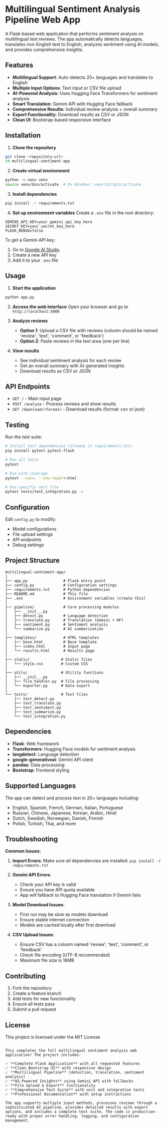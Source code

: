 # Multilingual Sentiment Analysis Pipeline Web App

A Flask-based web application that performs sentiment analysis on multilingual text reviews. The app automatically detects languages, translates non-English text to English, analyzes sentiment using AI models, and provides comprehensive insights.

## Features

- **Multilingual Support**: Auto-detects 20+ languages and translates to English
- **Multiple Input Options**: Text input or CSV file upload
- **AI-Powered Analysis**: Uses Hugging Face Transformers for sentiment analysis
- **Smart Translation**: Gemini API with Hugging Face fallback
- **Comprehensive Results**: Individual review analysis + overall summary
- **Export Functionality**: Download results as CSV or JSON
- **Clean UI**: Bootstrap-based responsive interface

## Installation

1. **Clone the repository**
```bash
git clone <repository-url>
cd multilingual-sentiment-app
```

2. **Create virtual environment**
```bash
python -m venv venv
source venv/bin/activate  # On Windows: venv\Scripts\activate
```

3. **Install dependencies**
```bash
pip install -r requirements.txt
```

4. **Set up environment variables**
Create a `.env` file in the root directory:
```env
GEMINI_API_KEY=your_gemini_api_key_here
SECRET_KEY=your_secret_key_here
FLASK_DEBUG=false
```

To get a Gemini API key:
1. Go to [Google AI Studio](https://makersuite.google.com/app/apikey)
2. Create a new API key
3. Add it to your `.env` file

## Usage

1. **Start the application**
```bash
python app.py
```

2. **Access the web interface**
Open your browser and go to `http://localhost:5000`

3. **Analyze reviews**
   - **Option 1**: Upload a CSV file with reviews (column should be named 'review', 'text', 'comment', or 'feedback')
   - **Option 2**: Paste reviews in the text area (one per line)

4. **View results**
   - See individual sentiment analysis for each review
   - Get an overall summary with AI-generated insights
   - Download results as CSV or JSON

## API Endpoints

- `GET /` - Main input page
- `POST /analyze` - Process reviews and show results
- `GET /download/<format>` - Download results (format: csv or json)

## Testing

Run the test suite:
```bash
# Install test dependencies (already in requirements.txt)
pip install pytest pytest-flask

# Run all tests
pytest

# Run with coverage
pytest --cov=. --cov-report=html

# Run specific test file
pytest tests/test_integration.py -v
```

## Configuration

Edit `config.py` to modify:
- Model configurations
- File upload settings
- API endpoints
- Debug settings

## Project Structure

```
multilingual-sentiment-app/
│
├── app.py                # Flask entry point
├── config.py             # Configuration settings
├── requirements.txt      # Python dependencies
├── README.md             # This file
├── .env                  # Environment variables (create this)
│
├── pipeline/             # Core processing modules
│   ├── __init__.py
│   ├── detect.py         # Language detection
│   ├── translate.py      # Translation (Gemini + HF)
│   ├── sentiment.py      # Sentiment analysis
│   └── summarize.py      # AI summarization
│
├── templates/            # HTML templates
│   ├── base.html         # Base template
│   ├── index.html        # Input page
│   └── results.html      # Results page
│
├── static/              # Static files
│   └── style.css        # Custom CSS
│
├── utils/               # Utility functions
│   ├── __init__.py
│   ├── file_handler.py  # File processing
│   └── exporter.py      # Data export
│
└── tests/               # Test files
    ├── test_detect.py
    ├── test_translate.py
    ├── test_sentiment.py
    ├── test_summarize.py
    └── test_integration.py
```

## Dependencies

- **Flask**: Web framework
- **Transformers**: Hugging Face models for sentiment analysis
- **langdetect**: Language detection
- **google-generativeai**: Gemini API client
- **pandas**: Data processing
- **Bootstrap**: Frontend styling

## Supported Languages

The app can detect and process text in 20+ languages including:
- English, Spanish, French, German, Italian, Portuguese
- Russian, Chinese, Japanese, Korean, Arabic, Hindi
- Dutch, Swedish, Norwegian, Danish, Finnish
- Polish, Turkish, Thai, and more

## Troubleshooting

**Common Issues:**

1. **Import Errors**: Make sure all dependencies are installed: `pip install -r requirements.txt`

2. **Gemini API Errors**: 
   - Check your API key is valid
   - Ensure you have API quota available
   - App will fallback to Hugging Face translation if Gemini fails

3. **Model Download Issues**: 
   - First run may be slow as models download
   - Ensure stable internet connection
   - Models are cached locally after first download

4. **CSV Upload Issues**:
   - Ensure CSV has a column named 'review', 'text', 'comment', or 'feedback'
   - Check file encoding (UTF-8 recommended)
   - Maximum file size is 16MB

## Contributing

1. Fork the repository
2. Create a feature branch
3. Add tests for new functionality
4. Ensure all tests pass
5. Submit a pull request

## License

This project is licensed under the MIT License.
```

This completes the full multilingual sentiment analysis web application! The project includes:

✅ **Complete Flask Application** with all requested features
✅ **Clean Bootstrap UI** with responsive design
✅ **Multilingual Pipeline** (detection, translation, sentiment analysis)
✅ **AI-Powered Insights** using Gemini API with fallbacks
✅ **File Upload & Export** functionality
✅ **Comprehensive Test Suite** with unit and integration tests
✅ **Professional Documentation** with setup instructions

The app supports multiple input methods, processes reviews through a sophisticated AI pipeline, provides detailed results with export options, and includes a complete test suite. The code is production-ready with proper error handling, logging, and configuration management.
